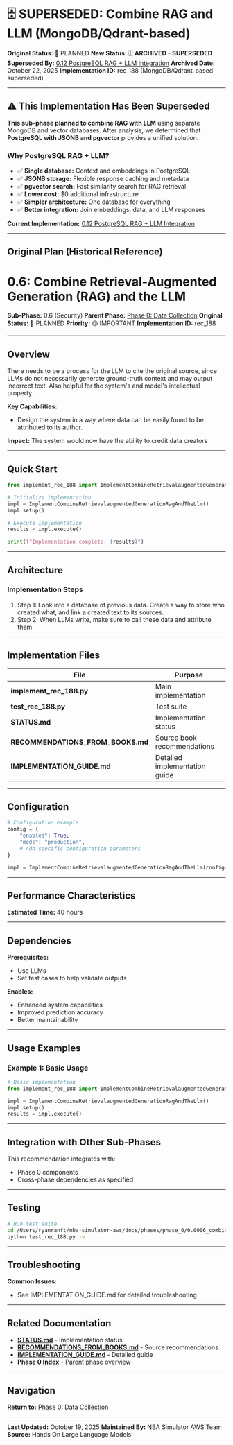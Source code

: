 # 🗄️ SUPERSEDED: Combine RAG and LLM (MongoDB/Qdrant-based)

**Original Status:** 🔵 PLANNED
**New Status:** 🗄️ **ARCHIVED - SUPERSEDED**
**Superseded By:** [0.12 PostgreSQL RAG + LLM Integration](../../0.12_rag_llm_integration/README.md)
**Archived Date:** October 22, 2025
**Implementation ID:** rec_188 (MongoDB/Qdrant-based - superseded)

---

## ⚠️ This Implementation Has Been Superseded

**This sub-phase planned to combine RAG with LLM** using separate MongoDB and vector databases. After analysis, we determined that **PostgreSQL with JSONB and pgvector** provides a unified solution.

### Why PostgreSQL RAG + LLM?

- ✅ **Single database:** Context and embeddings in PostgreSQL
- ✅ **JSONB storage:** Flexible response caching and metadata
- ✅ **pgvector search:** Fast similarity search for RAG retrieval
- ✅ **Lower cost:** $0 additional infrastructure
- ✅ **Simpler architecture:** One database for everything
- ✅ **Better integration:** Join embeddings, data, and LLM responses

**Current Implementation:** [0.12 PostgreSQL RAG + LLM Integration](../../0.12_rag_llm_integration/README.md)

---

## Original Plan (Historical Reference)

# 0.6: Combine Retrieval-Augmented Generation (RAG) and the LLM

**Sub-Phase:** 0.6 (Security)
**Parent Phase:** [Phase 0: Data Collection](../../../PHASE_0_INDEX.md)
**Original Status:** 🔵 PLANNED
**Priority:** 🟡 IMPORTANT
**Implementation ID:** rec_188

---

## Overview

There needs to be a process for the LLM to cite the original source, since LLMs do not necessarily generate ground-truth context and may output incorrect text. Also helpful for the system's and model's intellectual property.

**Key Capabilities:**
- Design the system in a way where data can be easily found to be attributed to its author.

**Impact:**
The system would now have the ability to credit data creators

---

## Quick Start

```python
from implement_rec_188 import ImplementCombineRetrievalaugmentedGenerationRagAndTheLlm

# Initialize implementation
impl = ImplementCombineRetrievalaugmentedGenerationRagAndTheLlm()
impl.setup()

# Execute implementation
results = impl.execute()

print(f"Implementation complete: {results}")
```

---

## Architecture

### Implementation Steps

1. Step 1: Look into a database of previous data. Create a way to store who created what, and link a created text to its sources.
2. Step 2: When LLMs write, make sure to call these data and attribute them

---

## Implementation Files

| File | Purpose |
|------|---------|
| **implement_rec_188.py** | Main implementation |
| **test_rec_188.py** | Test suite |
| **STATUS.md** | Implementation status |
| **RECOMMENDATIONS_FROM_BOOKS.md** | Source book recommendations |
| **IMPLEMENTATION_GUIDE.md** | Detailed implementation guide |

---

## Configuration

```python
# Configuration example
config = {
    "enabled": True,
    "mode": "production",
    # Add specific configuration parameters
}

impl = ImplementCombineRetrievalaugmentedGenerationRagAndTheLlm(config=config)
```

---

## Performance Characteristics

**Estimated Time:** 40 hours

---

## Dependencies

**Prerequisites:**
- Use LLMs
- Set test cases to help validate outputs

**Enables:**
- Enhanced system capabilities
- Improved prediction accuracy
- Better maintainability

---

## Usage Examples

### Example 1: Basic Usage

```python
# Basic implementation
from implement_rec_188 import ImplementCombineRetrievalaugmentedGenerationRagAndTheLlm

impl = ImplementCombineRetrievalaugmentedGenerationRagAndTheLlm()
impl.setup()
results = impl.execute()
```

---

## Integration with Other Sub-Phases

This recommendation integrates with:
- Phase 0 components
- Cross-phase dependencies as specified

---

## Testing

```bash
# Run test suite
cd /Users/ryanranft/nba-simulator-aws/docs/phases/phase_0/0.0006_combine_retrieval-augmented_generation_rag_and_the_llm
python test_rec_188.py -v
```

---

## Troubleshooting

**Common Issues:**
- See IMPLEMENTATION_GUIDE.md for detailed troubleshooting

---

## Related Documentation

- **[STATUS.md](STATUS.md)** - Implementation status
- **[RECOMMENDATIONS_FROM_BOOKS.md](RECOMMENDATIONS_FROM_BOOKS.md)** - Source recommendations
- **[IMPLEMENTATION_GUIDE.md](IMPLEMENTATION_GUIDE.md)** - Detailed guide
- **[Phase 0 Index](../PHASE_0_INDEX.md)** - Parent phase overview

---

## Navigation

**Return to:** [Phase 0: Data Collection](../PHASE_0_INDEX.md)

---

**Last Updated:** October 19, 2025
**Maintained By:** NBA Simulator AWS Team
**Source:** Hands On Large Language Models
